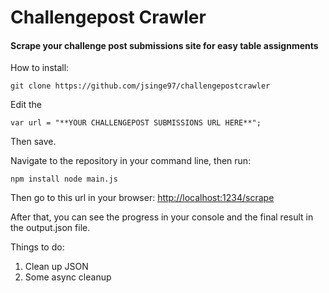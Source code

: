 # Challengepost Crawler

#### Scrape your challenge post submissions site for easy table assignments

How to install:

`git clone https://github.com/jsinge97/challengepostcrawler`

Edit the 


`var url = "**YOUR CHALLENGEPOST SUBMISSIONS URL HERE**";`

Then save.

Navigate to the repository in your command line, then run:

`npm install
node main.js`

Then go to this url in your browser:
[http://localhost:1234/scrape](http://localhost:1234/scrape)

After that, you can see the progress in your console and the final result in the output.json file.

Things to do:
1. Clean up JSON
2. Some async cleanup
